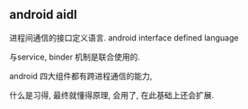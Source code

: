 
## android aidl 

进程间通信的接口定义语言. android interface defined language
 
与service, binder 机制是联合使用的. 

android 四大组件都有跨进程通信的能力, 

什么是习得, 最终就懂得原理, 会用了, 在此基础上还会扩展. 

